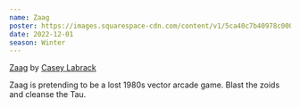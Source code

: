 ```yaml
---
name: Zaag
poster: https://images.squarespace-cdn.com/content/v1/5ca40c7b40978c0001458f5d/6437f105-f5f0-4092-9049-b6d2e6256265/B404B073-50EB-498D-A8AE-622F5F448632+%281%29.gif?format=2500w
date: 2022-12-01
season: Winter
---
```

[Zaag](https://www.lexaloffle.com/bbs/?pid=121013) by [Casey Labrack](https://twitter.com/CaseyLabrack)

Zaag is pretending to be a lost 1980s vector arcade game. Blast the zoids and cleanse the Tau.